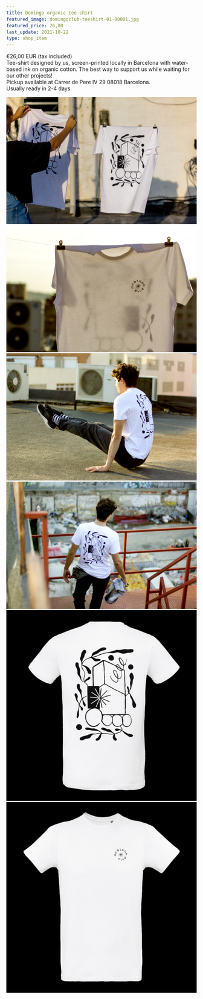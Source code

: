 ```yaml
---
title: Domingo organic tee-shirt
featured_image: domingoclub-teeshirt-01-00001.jpg
featured_price: 26,00
last_update: 2021-10-22
type: shop_item
---
```


<div class="item_shop">
  <div class="item__price">€26,00 EUR <span>(tax included)</span></div>
  <div class="item__desc">
    Tee-shirt designed by us, screen-printed locally in Barcelona with water-based ink on organic cotton. The best way to support us while waiting for our other projects!
  </div>
  <div id='product-component-1635063611737'></div>
  <div class="item__info">
    Pickup available at Carrer de Pere IV 29 08018 Barcelona.<br>Usually ready in 2-4 days.
  </div>
</div>

![](domingoclub-teeshirt-01-00001.jpg)
![](domingoclub-teeshirt-01-00002.jpg)
![](domingoclub-teeshirt-01-00003.jpg)
![](domingoclub-teeshirt-01-00004.jpg)
![](domingoclub-teeshirt-01-00005.jpg)
![](domingoclub-teeshirt-01-00006.jpg)